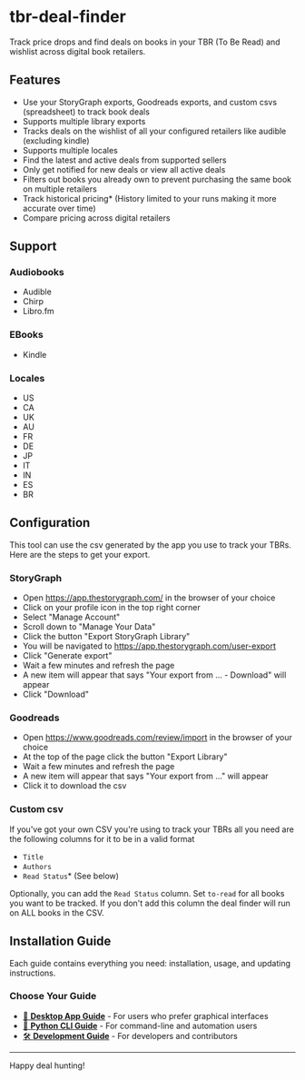 # tbr-deal-finder

Track price drops and find deals on books in your TBR (To Be Read) and wishlist across digital book retailers.

## Features
- Use your StoryGraph exports, Goodreads exports, and custom csvs (spreadsheet) to track book deals
- Supports multiple library exports
- Tracks deals on the wishlist of all your configured retailers like audible (excluding kindle)
- Supports multiple locales
- Find the latest and active deals from supported sellers
- Only get notified for new deals or view all active deals 
- Filters out books you already own to prevent purchasing the same book on multiple retailers
- Track historical pricing* (History limited to your runs making it more accurate over time)
- Compare pricing across digital retailers

## Support

### Audiobooks
* Audible
* Chirp
* Libro.fm

### EBooks
* Kindle

### Locales
* US
* CA
* UK
* AU
* FR
* DE
* JP
* IT
* IN
* ES
* BR

## Configuration
This tool can use the csv generated by the app you use to track your TBRs.
Here are the steps to get your export.

### StoryGraph
* Open https://app.thestorygraph.com/ in the browser of your choice
* Click on your profile icon in the top right corner
* Select "Manage Account"
* Scroll down to "Manage Your Data"
* Click the button "Export StoryGraph Library"
* You will be navigated to https://app.thestorygraph.com/user-export
* Click "Generate export"
* Wait a few minutes and refresh the page
* A new item will appear that says "Your export from ... - Download" will appear
* Click "Download"

### Goodreads
* Open https://www.goodreads.com/review/import in the browser of your choice
* At the top of the page click the button "Export Library"
* Wait a few minutes and refresh the page
* A new item will appear that says "Your export from ..." will appear
* Click it to download the csv

### Custom csv
If you've got your own CSV you're using to track your TBRs all you need are the following columns for it to be in a valid format
* `Title`
* `Authors`
* `Read Status`* (See below)
 
Optionally, you can add the `Read Status` column. Set `to-read` for all books you want to be tracked.
If you don't add this column the deal finder will run on ALL books in the CSV.

## Installation Guide
Each guide contains everything you need: installation, usage, and updating instructions.

### Choose Your Guide
- [📱 **Desktop App Guide**](docs/desktop-app.md) - For users who prefer graphical interfaces
- [🐍 **Python CLI Guide**](docs/python-cli.md) - For command-line and automation users
- [🛠️ **Development Guide**](docs/development.md) - For developers and contributors

---

Happy deal hunting!
